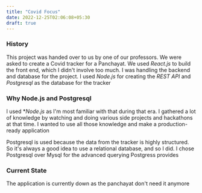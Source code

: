 ```yaml
---
title: "Covid Focus"
date: 2022-12-25T02:06:08+05:30
draft: true
---
```


### History

This project was handed over to us by one of our professors. We were asked to create a Covid tracker for a Panchayat. We used *React.js* to build the front end, which I didn't involve too much. I was handling the backend and database for the project. I used *Node.js* for creating the *REST API* and *Postgresql* as the database for the tracker

### Why Node.js and Postgresql

I used **Node.js* as I'm most familiar with that during that era. I gathered a lot of knowledge by watching and doing various side projects and hackathons at that time. I wanted to use all those knowledge and make a production-ready application

Postgresql is used because the data from the tracker is highly structured. So it's always a good idea to use a relational database, and so I did. I chose Postgresql over Mysql for the advanced querying Postgress provides

### Current State

The application is currently down as the panchayat don't need it anymore
